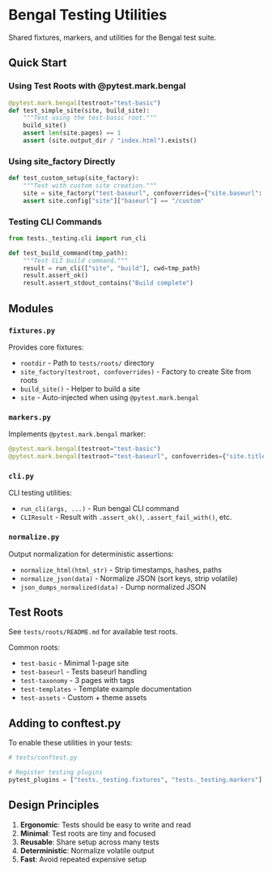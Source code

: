 # Bengal Testing Utilities

Shared fixtures, markers, and utilities for the Bengal test suite.

## Quick Start

### Using Test Roots with @pytest.mark.bengal

```python
@pytest.mark.bengal(testroot="test-basic")
def test_simple_site(site, build_site):
    """Test using the test-basic root."""
    build_site()
    assert len(site.pages) == 1
    assert (site.output_dir / "index.html").exists()
```

### Using site_factory Directly

```python
def test_custom_setup(site_factory):
    """Test with custom site creation."""
    site = site_factory("test-baseurl", confoverrides={"site.baseurl": "/custom"})
    assert site.config["site"]["baseurl"] == "/custom"
```

### Testing CLI Commands

```python
from tests._testing.cli import run_cli

def test_build_command(tmp_path):
    """Test CLI build command."""
    result = run_cli(["site", "build"], cwd=tmp_path)
    result.assert_ok()
    result.assert_stdout_contains("Build complete")
```

## Modules

### `fixtures.py`

Provides core fixtures:

- `rootdir` - Path to `tests/roots/` directory
- `site_factory(testroot, confoverrides)` - Factory to create Site from roots
- `build_site()` - Helper to build a site
- `site` - Auto-injected when using `@pytest.mark.bengal`

### `markers.py`

Implements `@pytest.mark.bengal` marker:

```python
@pytest.mark.bengal(testroot="test-basic")
@pytest.mark.bengal(testroot="test-baseurl", confoverrides={"site.title": "Custom"})
```

### `cli.py`

CLI testing utilities:

- `run_cli(args, ...)` - Run bengal CLI command
- `CLIResult` - Result with `.assert_ok()`, `.assert_fail_with()`, etc.

### `normalize.py`

Output normalization for deterministic assertions:

- `normalize_html(html_str)` - Strip timestamps, hashes, paths
- `normalize_json(data)` - Normalize JSON (sort keys, strip volatile)
- `json_dumps_normalized(data)` - Dump normalized JSON

## Test Roots

See `tests/roots/README.md` for available test roots.

Common roots:
- `test-basic` - Minimal 1-page site
- `test-baseurl` - Tests baseurl handling
- `test-taxonomy` - 3 pages with tags
- `test-templates` - Template example documentation
- `test-assets` - Custom + theme assets

## Adding to conftest.py

To enable these utilities in your tests:

```python
# tests/conftest.py

# Register testing plugins
pytest_plugins = ["tests._testing.fixtures", "tests._testing.markers"]
```

## Design Principles

1. **Ergonomic**: Tests should be easy to write and read
2. **Minimal**: Test roots are tiny and focused
3. **Reusable**: Share setup across many tests
4. **Deterministic**: Normalize volatile output
5. **Fast**: Avoid repeated expensive setup
